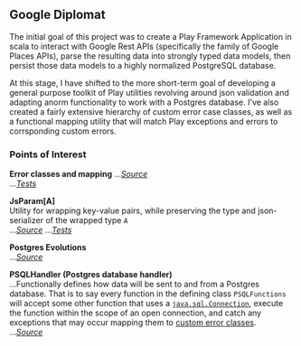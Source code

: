 ## Google Diplomat

The initial goal of this project was to create a Play Framework Application in scala to interact with Google Rest APIs (specifically the family of Google Places APIs), parse the resulting data into strongly typed data models, then persist those data models to a highly normalized PostgreSQL database.

At this stage, I have shifted to the more short-term goal of developing a general purpose toolkit of Play utilities revolving around json validation and adapting anorm functionality to work with a Postgres database. I've also created a fairly extensive hierarchy of custom error case classes, as well as a functional  mapping utility that will match Play exceptions and errors to corrsponding custom errors.

### Points of Interest

**Error classes and mapping**
...[_Source_](https://github.com/ShaunTS/GoogleDiplomat/tree/master/app/libs/errors)  
...[_Tests_](https://github.com/ShaunTS/GoogleDiplomat/blob/master/test/ErrorSpec.scala)  
  
**JsParam[A]**  
Utility for wrapping key-value pairs, while preserving the type and json-serializer of the wrapped type `A`  
...[_Source_](https://github.com/ShaunTS/GoogleDiplomat/blob/master/app/models/JsParams.scala)
...[_Tests_](https://github.com/ShaunTS/GoogleDiplomat/blob/master/test/JsParamSpec.scala)

**Postgres Evolutions**  
...[_Source_](https://github.com/ShaunTS/GoogleDiplomat/blob/master/conf/evolutions/default/1.sql)  
   
**PSQLHandler (Postgres database handler)**  
...Functionally defines how data will be sent to and from a Postgres database. That is to say every function in the defining class `PSQLFunctions` will accept some other function that uses a [`java.sql.Connection`](https://docs.oracle.com/javase/7/docs/api/java/sql/Connection.html), execute the function within the scope of an open connection, and catch any exceptions that may occur mapping them to [custom error classes](https://github.com/ShaunTS/GoogleDiplomat/blob/master/app/libs/errors/PostgresErrors.scala).  
...[_Source_](https://github.com/ShaunTS/GoogleDiplomat/blob/master/app/libs/PSQLHandler.scala)
  
